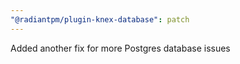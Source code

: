 ```yaml
---
"@radiantpm/plugin-knex-database": patch
---
```


Added another fix for more Postgres database issues
